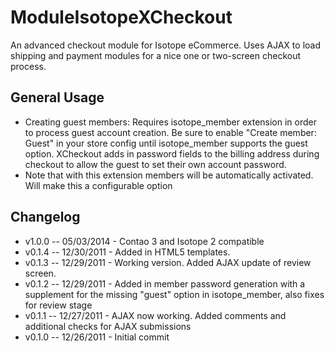 ModuleIsotopeXCheckout
======================

An advanced checkout module for Isotope eCommerce. Uses AJAX to load shipping and payment modules for a nice one or two-screen checkout process.

General Usage
-------------
- Creating guest members: Requires isotope\_member extension in order to process guest account creation. Be sure to enable "Create member: Guest" in your store config until isotope\_member supports the guest option. XCheckout adds in password fields to the billing address during checkout to allow the guest to set their own account password.
- Note that with this extension members will be automatically activated. Will make this a configurable option

Changelog
---------

* v1.0.0 -- 05/03/2014 - Contao 3 and Isotope 2 compatible
* v0.1.4 -- 12/30/2011 - Added in HTML5 templates.
* v0.1.3 -- 12/29/2011 - Working version. Added AJAX update of review screen.
* v0.1.2 -- 12/29/2011 - Added in member password generation with a supplement for the missing "guest" option in isotope_member, also fixes for review stage
* v0.1.1 -- 12/27/2011 - AJAX now working. Added comments and additional checks for AJAX submissions
* v0.1.0 -- 12/26/2011 - Initial commit